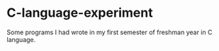 # C-language-experiment
Some programs I had wrote in my first semester of freshman year in C language.
